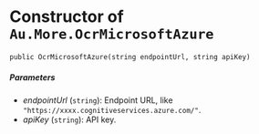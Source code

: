 # Constructor of `Au.More.OcrMicrosoftAzure`

```
public OcrMicrosoftAzure(string endpointUrl, string apiKey)
```

##### Parameters

- *endpointUrl*  (`string`):
    Endpoint URL, like `"https://xxxx.cognitiveservices.azure.com/"`.
- *apiKey*  (`string`):
    API key.